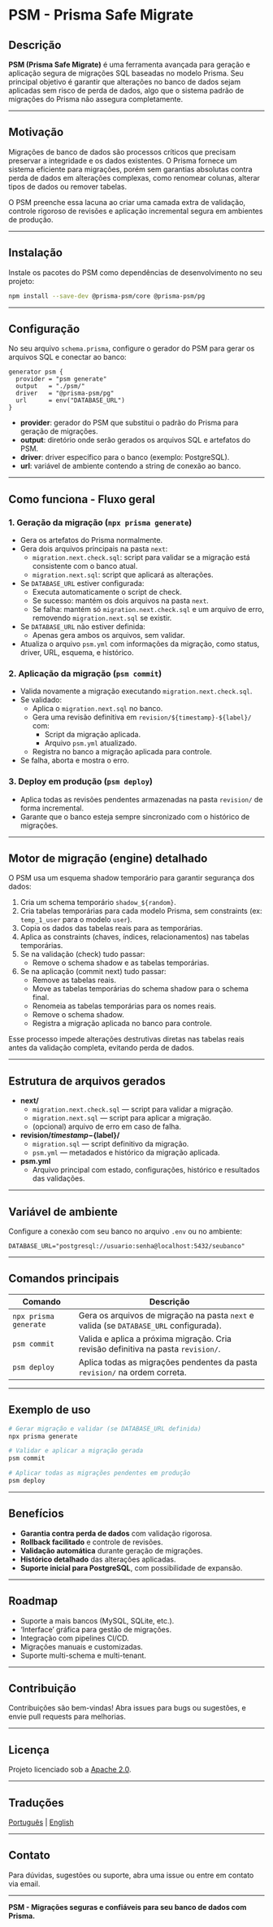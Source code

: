 
# PSM - Prisma Safe Migrate

## Descrição

**PSM (Prisma Safe Migrate)** é uma ferramenta avançada para geração e aplicação segura de migrações SQL baseadas no modelo Prisma. Seu principal objetivo é garantir que alterações no banco de dados sejam aplicadas sem risco de perda de dados, algo que o sistema padrão de migrações do Prisma não assegura completamente.

---

## Motivação

Migrações de banco de dados são processos críticos que precisam preservar a integridade e os dados existentes. O Prisma fornece um sistema eficiente para migrações, porém sem garantias absolutas contra perda de dados em alterações complexas, como renomear colunas, alterar tipos de dados ou remover tabelas.

O PSM preenche essa lacuna ao criar uma camada extra de validação, controle rigoroso de revisões e aplicação incremental segura em ambientes de produção.

---

## Instalação

Instale os pacotes do PSM como dependências de desenvolvimento no seu projeto:

```bash
npm install --save-dev @prisma-psm/core @prisma-psm/pg
```

---

## Configuração

No seu arquivo `schema.prisma`, configure o gerador do PSM para gerar os arquivos SQL e conectar ao banco:

```prisma
generator psm {
  provider = "psm generate"
  output   = "./psm/"
  driver   = "@prisma-psm/pg"
  url      = env("DATABASE_URL")
}
```

- **provider**: gerador do PSM que substitui o padrão do Prisma para geração de migrações.
- **output**: diretório onde serão gerados os arquivos SQL e artefatos do PSM.
- **driver**: driver específico para o banco (exemplo: PostgreSQL).
- **url**: variável de ambiente contendo a string de conexão ao banco.

---

## Como funciona - Fluxo geral

### 1. Geração da migração (`npx prisma generate`)

- Gera os artefatos do Prisma normalmente.
- Gera dois arquivos principais na pasta `next`:
    - `migration.next.check.sql`: script para validar se a migração está consistente com o banco atual.
    - `migration.next.sql`: script que aplicará as alterações.
- Se `DATABASE_URL` estiver configurada:
    - Executa automaticamente o script de check.
    - Se sucesso: mantém os dois arquivos na pasta `next`.
    - Se falha: mantém só `migration.next.check.sql` e um arquivo de erro, removendo `migration.next.sql` se existir.
- Se `DATABASE_URL` não estiver definida:
    - Apenas gera ambos os arquivos, sem validar.
- Atualiza o arquivo `psm.yml` com informações da migração, como status, driver, URL, esquema, e histórico.

### 2. Aplicação da migração (`psm commit`)

- Valida novamente a migração executando `migration.next.check.sql`.
- Se validado:
    - Aplica o `migration.next.sql` no banco.
    - Gera uma revisão definitiva em `revision/${timestamp}-${label}/` com:
        - Script da migração aplicada.
        - Arquivo `psm.yml` atualizado.
    - Registra no banco a migração aplicada para controle.
- Se falha, aborta e mostra o erro.

### 3. Deploy em produção (`psm deploy`)

- Aplica todas as revisões pendentes armazenadas na pasta `revision/` de forma incremental.
- Garante que o banco esteja sempre sincronizado com o histórico de migrações.

---

## Motor de migração (engine) detalhado

O PSM usa um esquema shadow temporário para garantir segurança dos dados:

1. Cria um schema temporário `shadow_${random}`.
2. Cria tabelas temporárias para cada modelo Prisma, sem constraints (ex: `temp_1_user` para o modelo `user`).
3. Copia os dados das tabelas reais para as temporárias.
4. Aplica as constraints (chaves, índices, relacionamentos) nas tabelas temporárias.
5. Se na validação (check) tudo passar:
    - Remove o schema shadow e as tabelas temporárias.
6. Se na aplicação (commit next) tudo passar:
    - Remove as tabelas reais.
    - Move as tabelas temporárias do schema shadow para o schema final.
    - Renomeia as tabelas temporárias para os nomes reais.
    - Remove o schema shadow.
    - Registra a migração aplicada no banco para controle.

Esse processo impede alterações destrutivas diretas nas tabelas reais antes da validação completa, evitando perda de dados.

---

## Estrutura de arquivos gerados

- **next/**
    - `migration.next.check.sql` — script para validar a migração.
    - `migration.next.sql` — script para aplicar a migração.
    - (opcional) arquivo de erro em caso de falha.
- **revision/${timestamp}-${label}/**
    - `migration.sql` — script definitivo da migração.
    - `psm.yml` — metadados e histórico da migração aplicada.
- **psm.yml**
    - Arquivo principal com estado, configurações, histórico e resultados das validações.

---

## Variável de ambiente

Configure a conexão com seu banco no arquivo `.env` ou no ambiente:

```env
DATABASE_URL="postgresql://usuario:senha@localhost:5432/seubanco"
```

---

## Comandos principais

| Comando               | Descrição                                                                              |
|-----------------------|----------------------------------------------------------------------------------------|
| `npx prisma generate` | Gera os arquivos de migração na pasta `next` e valida (se `DATABASE_URL` configurada). |
| `psm commit`  | Valida e aplica a próxima migração. Cria revisão definitiva na pasta `revision/`.      |
| `psm deploy`  | Aplica todas as migrações pendentes da pasta `revision/` na ordem correta.             |

---

## Exemplo de uso

```bash
# Gerar migração e validar (se DATABASE_URL definida)
npx prisma generate

# Validar e aplicar a migração gerada
psm commit

# Aplicar todas as migrações pendentes em produção
psm deploy
```

---

## Benefícios

- **Garantia contra perda de dados** com validação rigorosa.
- **Rollback facilitado** e controle de revisões.
- **Validação automática** durante geração de migrações.
- **Histórico detalhado** das alterações aplicadas.
- **Suporte inicial para PostgreSQL**, com possibilidade de expansão.

---

## Roadmap

- Suporte a mais bancos (MySQL, SQLite, etc.).
- ‘Interface’ gráfica para gestão de migrações.
- Integração com pipelines CI/CD.
- Migrações manuais e customizadas.
- Suporte multi-schema e multi-tenant.

---

## Contribuição

Contribuições são bem-vindas! Abra issues para bugs ou sugestões, e envie pull requests para melhorias.

---

## Licença

Projeto licenciado sob a [Apache 2.0](./LICENSE).

---

## Traduções

[Português](./README.pt.md) | [English](./README.en.md)

---

## Contato

Para dúvidas, sugestões ou suporte, abra uma issue ou entre em contato via email.

---

**PSM - Migrações seguras e confiáveis para seu banco de dados com Prisma.**